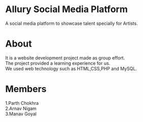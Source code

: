 # Allury Social Media Platform
A social media platform to showcase talent specially for Artists.

# About
It is a website development project made as group effort.<br>
The project provided a learning experience for us.<br>
We used web technology such as HTML,CSS,PHP and MySQL.

# Members
1.Parth Chokhra<br>
2.Arnav Nigam<br>
3.Manav Goyal
